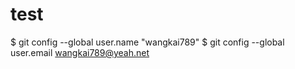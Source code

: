 # test

$ git config --global user.name "wangkai789"
$ git config --global user.email wangkai789@yeah.net